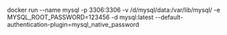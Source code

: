 docker run --name mysql -p 3306:3306 -v /d/mysql/data:/var/lib/mysql/ -e MYSQL_ROOT_PASSWORD=123456 -d mysql:latest --default-authentication-plugin=mysql_native_password